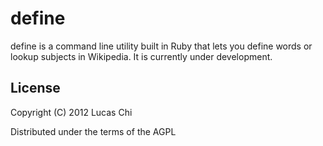 define
======

define is a command line utility built in Ruby that lets you define words or lookup subjects in Wikipedia.  It is currently under development.

License
-------

Copyright (C) 2012 Lucas Chi

Distributed under the terms of the AGPL
